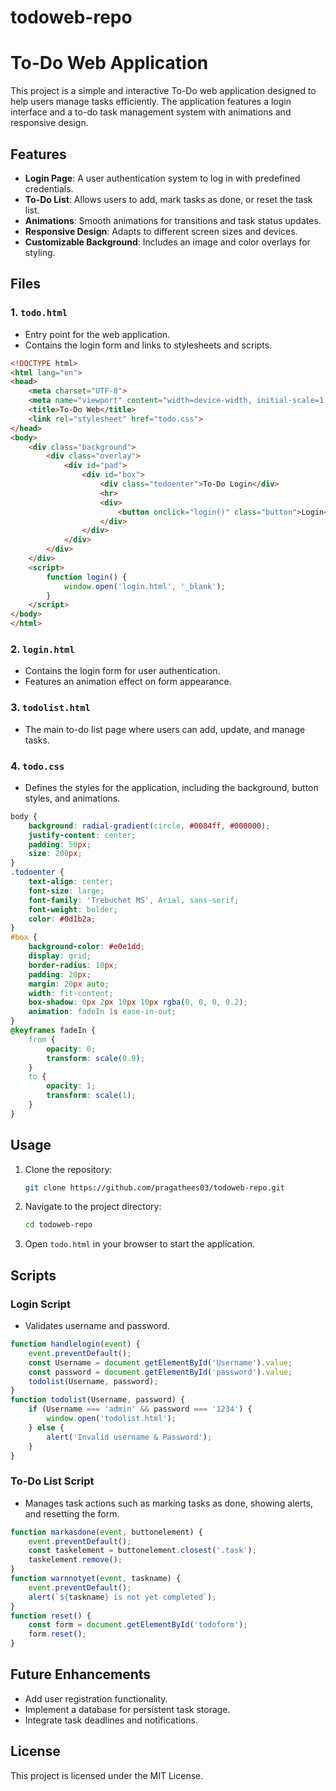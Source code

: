 # todoweb-repo
# To-Do Web Application

This project is a simple and interactive To-Do web application designed to help users manage tasks efficiently. The application features a login interface and a to-do task management system with animations and responsive design.

## Features

- **Login Page**: A user authentication system to log in with predefined credentials.
- **To-Do List**: Allows users to add, mark tasks as done, or reset the task list.
- **Animations**: Smooth animations for transitions and task status updates.
- **Responsive Design**: Adapts to different screen sizes and devices.
- **Customizable Background**: Includes an image and color overlays for styling.

## Files

### 1. `todo.html`

- Entry point for the web application.
- Contains the login form and links to stylesheets and scripts.

```html
<!DOCTYPE html>
<html lang="en">
<head>
    <meta charset="UTF-8">
    <meta name="viewport" content="width=device-width, initial-scale=1.0">
    <title>To-Do Web</title>
    <link rel="stylesheet" href="todo.css">
</head>
<body>
    <div class="background">
        <div class="overlay">
            <div id="pad">
                <div id="box">
                    <div class="todoenter">To-Do Login</div>
                    <hr>
                    <div>
                        <button onclick="login()" class="button">Login</button>
                    </div>
                </div>
            </div>
        </div>
    </div>
    <script>
        function login() {
            window.open('login.html', '_blank');
        }
    </script>
</body>
</html>
```

### 2. `login.html`

- Contains the login form for user authentication.
- Features an animation effect on form appearance.

### 3. `todolist.html`

- The main to-do list page where users can add, update, and manage tasks.

### 4. `todo.css`

- Defines the styles for the application, including the background, button styles, and animations.

```css
body {
    background: radial-gradient(circle, #0084ff, #000000);
    justify-content: center;
    padding: 50px;
    size: 200px;
}
.todoenter {
    text-align: center;
    font-size: large;
    font-family: 'Trebuchet MS', Arial, sans-serif;
    font-weight: bolder;
    color: #0d1b2a;
}
#box {
    background-color: #e0e1dd;
    display: grid;
    border-radius: 10px;
    padding: 20px;
    margin: 20px auto;
    width: fit-content;
    box-shadow: 0px 2px 10px 10px rgba(0, 0, 0, 0.2);
    animation: fadeIn 1s ease-in-out;
}
@keyframes fadeIn {
    from {
        opacity: 0;
        transform: scale(0.9);
    }
    to {
        opacity: 1;
        transform: scale(1);
    }
}
```

## Usage

1. Clone the repository:
   ```bash
   git clone https://github.com/pragathees03/todoweb-repo.git
   ```
2. Navigate to the project directory:
   ```bash
   cd todoweb-repo
   ```
3. Open `todo.html` in your browser to start the application.

## Scripts

### Login Script

- Validates username and password.

```javascript
function handlelogin(event) {
    event.preventDefault();
    const Username = document.getElementById('Username').value;
    const password = document.getElementById('password').value;
    todolist(Username, password);
}
function todolist(Username, password) {
    if (Username === 'admin' && password === '1234') {
        window.open('todolist.html');
    } else {
        alert('Invalid username & Password');
    }
}
```

### To-Do List Script

- Manages task actions such as marking tasks as done, showing alerts, and resetting the form.

```javascript
function markasdone(event, buttonelement) {
    event.preventDefault();
    const taskelement = buttonelement.closest('.task');
    taskelement.remove();
}
function warnnotyet(event, taskname) {
    event.preventDefault();
    alert(`${taskname} is not yet completed`);
}
function reset() {
    const form = document.getElementById('todoform');
    form.reset();
}
```

## Future Enhancements

- Add user registration functionality.
- Implement a database for persistent task storage.
- Integrate task deadlines and notifications.

## License

This project is licensed under the MIT License.

